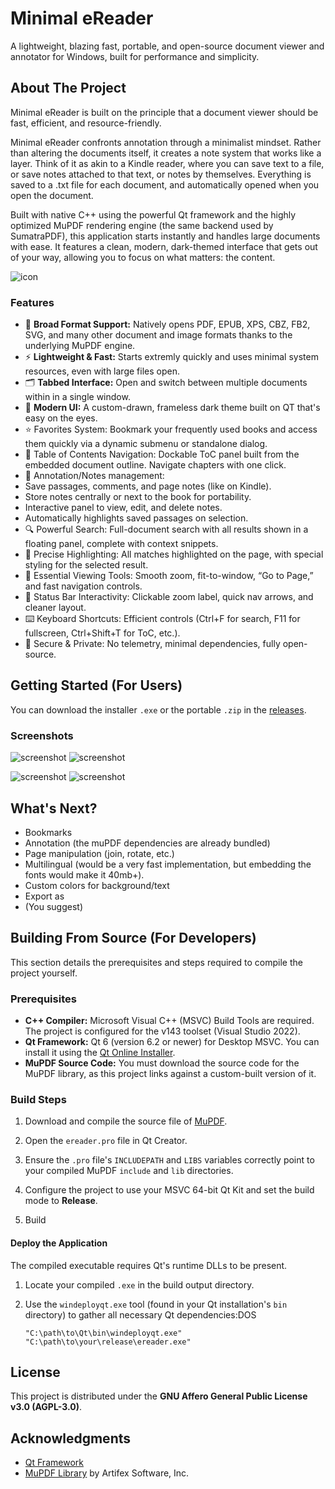 # Minimal eReader

A lightweight, blazing fast, portable, and open-source document viewer and annotator for Windows, built for performance and simplicity.

## About The Project

Minimal eReader is built on the principle that a document viewer should be fast, efficient, and resource-friendly. 

Minimal eReader confronts annotation through a minimalist mindset. Rather than altering the documents itself, it creates a note system that works like a layer. Think of it as akin to a Kindle reader, where you can save text to a file, or save notes attached to that text, or notes by themselves. Everything is saved to a .txt file for each document, and automatically opened when you open the document. 

Built with native C++ using the powerful Qt framework and the highly optimized MuPDF rendering engine (the same backend used by SumatraPDF), this application starts instantly and handles large documents with ease. It features a clean, modern, dark-themed interface that gets out of your way, allowing you to focus on what matters: the content.


![icon](https://github.com/deminimis/Minimal-eReader/blob/main/assets/icon.png)

### Features

* 📁 **Broad Format Support:** Natively opens PDF, EPUB, XPS, CBZ, FB2, SVG, and many other document and image formats thanks to the underlying MuPDF engine.
* ⚡ **Lightweight & Fast:** Starts extremly quickly and uses minimal system resources, even with large files open.
* 🗂️ **Tabbed Interface:** Open and switch between multiple documents within in a single window.
* 🌙 **Modern UI:** A custom-drawn, frameless dark theme built on QT that's easy on the eyes.
* ⭐ Favorites System: Bookmark your frequently used books and access them quickly via a dynamic submenu or standalone dialog.
* 🧭 Table of Contents Navigation: Dockable ToC panel built from the embedded document outline. Navigate chapters with one click.
* 📝 Annotation/Notes management:
 * Save passages, comments, and page notes (like on Kindle).
 * Store notes centrally or next to the book for portability.
 * Interactive panel to view, edit, and delete notes.
 * Automatically highlights saved passages on selection.  
* 🔍 Powerful Search: Full-document search with all results shown in a floating panel, complete with context snippets.
* 🎯 Precise Highlighting: All matches highlighted on the page, with special styling for the selected result.
* 🧰 Essential Viewing Tools: Smooth zoom, fit-to-window, “Go to Page,” and fast navigation controls. 
* 🔧 Status Bar Interactivity: Clickable zoom label, quick nav arrows, and cleaner layout.
* ⌨️ Keyboard Shortcuts: Efficient controls (Ctrl+F for search, F11 for fullscreen, Ctrl+Shift+T for ToC, etc.).
* 🔐 Secure & Private: No telemetry, minimal dependencies, fully open-source.

## Getting Started (For Users)

You can download the installer `.exe` or the portable `.zip` in the [releases](https://github.com/deminimis/Minimal-eReader/releases). 


### Screenshots


![screenshot](https://github.com/deminimis/Minimal-eReader/blob/main/assets/ereader1.png) ![screenshot](https://github.com/deminimis/Minimal-eReader/blob/main/assets/ereader2.png)

![screenshot](https://github.com/deminimis/Minimal-eReader/blob/main/assets/ereader3.png)
![screenshot](https://github.com/deminimis/Minimal-eReader/blob/main/assets/ereader4.png)

## What's Next?

- Bookmarks
- Annotation (the muPDF dependencies are already bundled)
- Page manipulation (join, rotate, etc.)
- Multilingual (would be a very fast implementation, but embedding the fonts would make it 40mb+).
- Custom colors for background/text
- Export as
- (You suggest)

## Building From Source (For Developers)

This section details the prerequisites and steps required to compile the project yourself.

### Prerequisites

* **C++ Compiler:** Microsoft Visual C++ (MSVC) Build Tools are required. The project is configured for the v143 toolset (Visual Studio 2022).
* **Qt Framework:** Qt 6 (version 6.2 or newer) for Desktop MSVC. You can install it using the [Qt Online Installer](https://www.google.com/search?q=https://www.qt.io/download-qt-installer).
* **MuPDF Source Code:** You must download the source code for the MuPDF library, as this project links against a custom-built version of it.

### Build Steps

1. Download and compile the source file of [MuPDF](https://mupdf.com/releases). 

2. Open the `ereader.pro` file in Qt Creator.
 
3. Ensure the `.pro` file's `INCLUDEPATH` and `LIBS` variables correctly point to your compiled MuPDF `include` and `lib` directories.
   
4. Configure the project to use your MSVC 64-bit Qt Kit and set the build mode to **Release**.

5. Build

#### Deploy the Application

The compiled executable requires Qt's runtime DLLs to be present.

1. Locate your compiled `.exe` in the build output directory.

2. Use the `windeployqt.exe` tool (found in your Qt installation's `bin` directory) to gather all necessary Qt dependencies:DOS

   ```
   "C:\path\to\Qt\bin\windeployqt.exe" "C:\path\to\your\release\ereader.exe"
   ```


## License

This project is distributed under the **GNU Affero General Public License v3.0 (AGPL-3.0)**.


## Acknowledgments

* [Qt Framework](https://www.qt.io/)
* [MuPDF Library](https://www.google.com/search?q=https://mupdf.com/) by Artifex Software, Inc.
